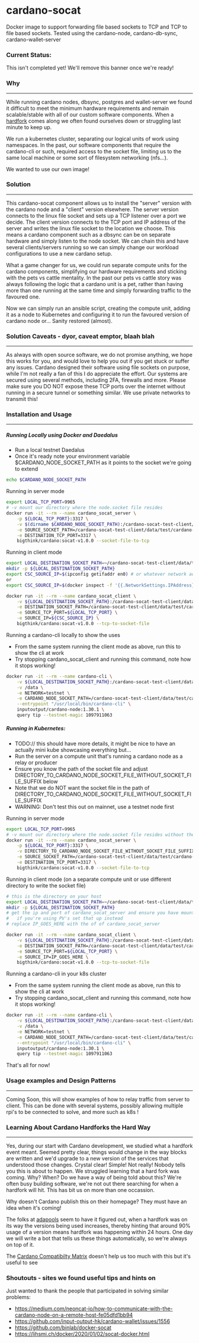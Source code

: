 cardano-socat
=============================

Docker image to support forwarding file based sockets to TCP and TCP to file based sockets. Tested using the cardano-node, cardano-db-sync, cardano-wallet-server

### Current Status:
This isn't completed yet! We'll remove this banner once we're ready!

### Why
------------
While running cardano nodes, dbsync, postgres and wallet-server we found it difficult to meet the minimum hardware requirements and remain scalable/stable with all of our custom software components. 
When a [hardfork](#Learning-About-Cardano-Hardforks-the-Hard-Way) comes along we often found ourselves down or struggling last minute to keep up.

We run a kubernetes cluster, separating our logical units of work using namespaces.
In the past, our software components that require the cardano-cli or such, required access to the socket file, limiting us to the same local machine or some sort of filesystem networking (nfs...).

We wanted to use our own image!

### Solution
------------
This cardano-socat component allows us to install the "server" version with the cardano node and a "client" version elsewhere. The server version connects to the linux file socket and sets up a TCP listener over a port we decide. The client version connects to the TCP port and IP address of the server and writes the linux file socket to the location we choose. This means a cardano component such as a dbsync can be on separate hardware and simply listen to the node socket. We can chain this and have several clients/servers running so we can simply change our workload configurations to use a new cardano setup.

What a game changer for us, we could run separate compute units for the cardano components, simplifying our hardware requirements and sticking with the pets vs cattle mentality. In the past our pets vs cattle story was always following the logic that a cardano unit is a pet, rather than having more than one running at the same time and simply forwarding traffic to the favoured one.

Now we can simply run an ansible script, creating the compute unit, adding it as a node to Kubernetes and configuring it to run the favoured version of cardano node or... Sanity restored (almost).

### Solution Caveats - dyor, caveat emptor, blaah blah
-----
As always with open source software, we do not promise anything, we hope this works for you, and would love to help you out if you get stuck or suffer any issues.
Cardano designed their software using file sockets on purpose, while I'm not really a fan of this I do appreciate the effort. Our systems are secured using several methods, including 2FA, firewalls and more. 
Please make sure you DO NOT expose these TCP ports over the internet without running in a secure tunnel or something similar. We use private networks to transmit this!


### Installation and Usage
------------

##### Running Locally using Docker and Daedalus
- Run a local testnet Daedalus
- Once it's ready note your environment variable $CARDANO_NODE_SOCKET_PATH as it points to the socket we're going to extend
```bash 
echo $CARDANO_NODE_SOCKET_PATH
```

Running in server mode
```bash
export LOCAL_TCP_PORT=9965
# -v mount our directory where the node.socket file resides
docker run -it --rm --name cardano_socat_server \
	-p ${LOCAL_TCP_PORT}:3317 \
	-v $(dirname $CARDANO_NODE_SOCKET_PATH):/cardano-socat-test-client/data/test/cardano-node/data \
	-e SOURCE_SOCKET_PATH=/cardano-socat-test-client/data/test/cardano-node/data/node.socket \
	-e DESTINATION_TCP_PORT=3317 \
	bigthink/cardano:socat-v1.0.0 --socket-file-to-tcp
```

Running in client mode
```bash
export LOCAL_DESTINATION_SOCKET_PATH=~/cardano-socat-test-client/data/test/cardano-node/data
mkdir -p ${LOCAL_DESTINATION_SOCKET_PATH}
export CSC_SOURCE_IP=$(ipconfig getifaddr en0) # or whatever network adaptor you use
or
export CSC_SOURCE_IP=$(docker inspect -f '{{.NetworkSettings.IPAddress}}' cardano_socat_server)

docker run -it --rm --name cardano_socat_client \
	-v ${LOCAL_DESTINATION_SOCKET_PATH}:/cardano-socat-test-client/data/test/cardano-node/data \
	-e DESTINATION_SOCKET_PATH=/cardano-socat-test-client/data/test/cardano-node/data/node.socket \
	-e SOURCE_TCP_PORT=${LOCAL_TCP_PORT} \
	-e SOURCE_IP=${CSC_SOURCE_IP} \
	bigthink/cardano:socat-v1.0.0 --tcp-to-socket-file
```

Running a cardano-cli locally to show the uses
- From the same system running the client mode as above, run this to show the cli at work
- Try stopping cardano_socat_client and running this command, note how it stops working!
```bash
docker run -it --rm --name cardano-cli \
	-v ${LOCAL_DESTINATION_SOCKET_PATH}:/cardano-socat-test-client/data/test/cardano-node/data \
	-v /data \
	-e NETWORK=testnet \
	-e CARDANO_NODE_SOCKET_PATH=/cardano-socat-test-client/data/test/cardano-node/data/node.socket \
	--entrypoint "/usr/local/bin/cardano-cli" \
	inputoutput/cardano-node:1.30.1 \
	query tip --testnet-magic 1097911063
```

##### Running in Kubernetes:
- TODO:// this should have more details, it might be nice to have an actually mini kube showcasing everything but...
- Run the server on a compute unit that's running a cardano node as a relay or producer
- Ensure you know the path of the socket file and adjust DIRECTORY_TO_CARDANO_NODE_SOCKET_FILE_WITHOUT_SOCKET_FILE_SUFFIX below
- Note that we do NOT want the socket file in the path of DIRECTORY_TO_CARDANO_NODE_SOCKET_FILE_WITHOUT_SOCKET_FILE_SUFFIX
- WARNING: Don't test this out on mainnet, use a testnet node first

Running in server mode
```bash
export LOCAL_TCP_PORT=9965
# -v mount our directory where the node.socket file resides without the actual socket file name
docker run -it --rm --name cardano_socat_server \
	-p ${LOCAL_TCP_PORT}:3317 \
	-v DIRECTORY_TO_CARDANO_NODE_SOCKET_FILE_WITHOUT_SOCKET_FILE_SUFFIX:/cardano-socat-test-client/data/test/cardano-node/data \
	-e SOURCE_SOCKET_PATH=/cardano-socat-test-client/data/test/cardano-node/data/node.socket \
	-e DESTINATION_TCP_PORT=3317 \
	bigthink/cardano:socat-v1.0.0 --socket-file-to-tcp
```

Running in client mode (on a separate compute unit or use different directory to write the socket file)
```bash
# this is the directory on your host
export LOCAL_DESTINATION_SOCKET_PATH=~/cardano-socat-test-client/data/test/cardano-node/data
mkdir -p ${LOCAL_DESTINATION_SOCKET_PATH}
# get the ip and port of cardano_socat_server and ensure you have mount points in place
#	if you're using PV's set that up instead
# replace IP_GOES_HERE with the of of cardano_socat_server

docker run -it --rm --name cardano_socat_client \
	-v ${LOCAL_DESTINATION_SOCKET_PATH}:/cardano-socat-test-client/data/test/cardano-node/data \
	-e DESTINATION_SOCKET_PATH=/cardano-socat-test-client/data/test/cardano-node/data/node.socket \
	-e SOURCE_TCP_PORT=${LOCAL_TCP_PORT} \
	-e SOURCE_IP=IP_GOES_HERE \
	bigthink/cardano:socat-v1.0.0 --tcp-to-socket-file
```

Running a cardano-cli in your k8s cluster
- From the same system running the client mode as above, run this to show the cli at work
- Try stopping cardano_socat_client and running this command, note how it stops working!
```bash
docker run -it --rm --name cardano-cli \
	-v ${LOCAL_DESTINATION_SOCKET_PATH}:/cardano-socat-test-client/data/test/cardano-node/data \
	-v /data \
	-e NETWORK=testnet \
	-e CARDANO_NODE_SOCKET_PATH=/cardano-socat-test-client/data/test/cardano-node/data/node.socket \
	--entrypoint "/usr/local/bin/cardano-cli" \
	inputoutput/cardano-node:1.30.1 \
	query tip --testnet-magic 1097911063
```

That's all for now!

### Usage examples and Design Patterns
------------
Coming Soon, this will show examples of how to relay traffic from server to client. This can be done with several systems, possibly allowing multiple rpi's to be connected to solve, and more such as k8s !

### Learning About Cardano Hardforks the Hard Way
-----
Yes, during our start with Cardano development, we studied what a hardfork event meant. Seemed pretty clear, things would change in the way blocks are written and we'd upgrade to a new version of the services that understood those changes. Crystal clear! Simple! Not really! Nobody tells you this is about to happen.
We struggled learning that a hard fork was coming. Why? When? Do we have a way of being told about this?
We're often busy building software, we're not out there searching for when a hardfork will hit. This has bit us on more than one occassion.

Why doesn't Cardano publish this on their homepage? They must have an idea when it's coming!

The folks at [adapools](https://adapools.org/latest) seem to have it figured out, when a hardfork was on its way the versions being used increases, thereby hinting that around 90% usage of a version means hardfork was happening within 24 hours. One day we will write a bot that tells us these things automatically, so we're always on top of it.

The [Cardano Compatibilty Matrix](https://docs.cardano.org/tools/comp-matrix) doesn't help us too much with this but it's useful to see

### Shoutouts - sites we found useful tips and hints on
Just wanted to thank the people that participated in solving similar problems:
- https://medium.com/neoncat-io/how-to-communicate-with-the-cardano-node-on-a-remote-host-fe05dfd1bb94
- https://github.com/input-output-hk/cardano-wallet/issues/1556
- https://github.com/binlab/docker-socat
- https://lihsmi.ch/docker/2020/01/02/socat-docker.html

